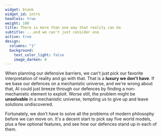 ```yaml
---
widget: blank
widget_id: intro
headless: true
weight: 100
title: There is more than one way that reality can be
subtitle: ...and we can't just consider one
active: true
design:
  columns: "1"
  background:
    text_color_light: false
    image_darken: 0
---
```


When planning our defensive barriers, we can't just pick our favorite interpretation of reality and go with that.  That is a **luxury we don't have**.  If we base our defences on a mechanistic universe, and we're wrong about that, AI could just breeze through our defences by finding a non-mechanistic element to exploit.  Worse still, the problem might be **unsolvable** in a mechanistic universe, tempting us to give up and leave solutions undiscovered.

Fortunately, we don't have to solve all the problems of modern philosophy before we can move on.  It's a decent start to pick say five world models, plus a few optional features, and see how our defences stand up in each of them.
